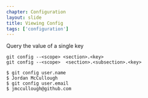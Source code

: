 ```yaml
---
chapter: Configuration
layout: slide
title: Viewing Config
tags: ['configuration']
---
```


Query the value of a single key

	git config --<scope> <section>.<key>
	git config --<scope>  <section>.<subsection>.<key>

	$ git config user.name
	$ Jordan McCullough
	$ git config user.email
	$ jmccullough@github.com
